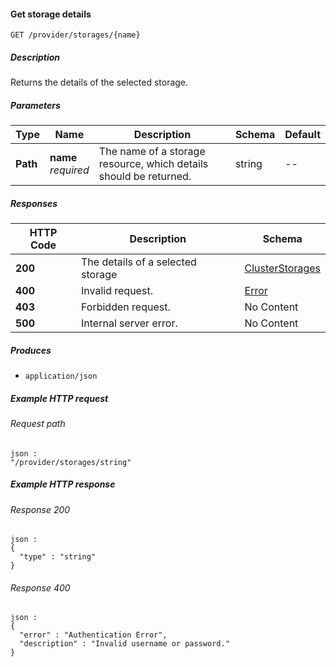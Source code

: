 
<a name="get_provider_storages_name"></a>
#### Get storage details
```
GET /provider/storages/{name}
```


##### Description
Returns the details of the selected storage.


##### Parameters

|Type|Name|Description|Schema|Default|
|---|---|---|---|---|
|**Path**|**name**  <br>*required*|The name of a storage resource, which details should be returned.|string|--|


##### Responses

|HTTP Code|Description|Schema|
|---|---|---|
|**200**|The details of a selected storage|[ClusterStorages](../definitions/ClusterStorages.md#clusterstorages)|
|**400**|Invalid request.|[Error](../definitions/Error.md#error)|
|**403**|Forbidden request.|No Content|
|**500**|Internal server error.|No Content|


##### Produces

* `application/json`


##### Example HTTP request

###### Request path
```
json :
"/provider/storages/string"
```


##### Example HTTP response

###### Response 200
```
json :
{
  "type" : "string"
}
```


###### Response 400
```
json :
{
  "error" : "Authentication Error",
  "description" : "Invalid username or password."
}
```



